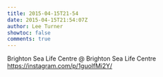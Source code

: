 ```yaml
---
title: 2015-04-15T21-54
date: 2015-04-15T21:54:07Z
author: Lee Turner
showtoc: false
comments: true
---
```


Brighton Sea Life Centre @ Brighton Sea Life Centre https://instagram.com/p/1guolfMi2Y/

